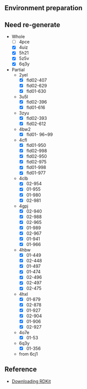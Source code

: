 ## Environment preparation




## Need re-generate

- Whole
  - [ ] 4pce
  - [x] 4uiz
  - [x] 5h21
  - [x] 5z5v
  - [x] 6q3y
  
- Partial
  - 2yel
    - [x] fld02-407
    - [x] fld02-629
    - [x] fld01-630
  - 3u5l
    - [x] fld02-396
    - [x] fld01-616
  - 3zyu
    - [x] fld02-393
    - [x] fld02-612
  - 4bw2
    - [x] fld01- 96~99
  - 4cfl
    - [x] fld01-950
    - [x] fld02-998
    - [x] fld02-950
    - [x] fld02-975
    - [x] fld01-998
    - [x] fld01-977
  - 4clb
    - [x] 02-954
    - [x] 01-955
    - [x] 01-980
    - [x] 02-981
  - 4gpj
    - [x] 02-940
    - [x] 02-988
    - [x] 02-965
    - [x] 01-989
    - [x] 02-967
    - [x] 01-941
    - [x] 01-966
  - 4hbw
    - [x] 01-449
    - [x] 02-448
    - [x] 01-497
    - [x] 01-474
    - [x] 02-496
    - [x] 02-497
    - [x] 02-475
  - 4hxl
    - [x] 01-879
    - [x] 02-878
    - [x] 01-927
    - [x] 02-904
    - [x] 01-906
    - [x] 02-927
  - 4o7e
    - [x] 01-53
  - 6q3y
    - [x] 01-356
  - from 6cj1

## Reference


- [Downloading RDKit](https://www.rdkit.org/docs/Install.html)
